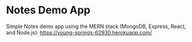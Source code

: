 # Notes Demo App
Simple Notes demo app using the MERN stack (MongoDB, Express, React, and Node.js): https://young-springs-62930.herokuapp.com/